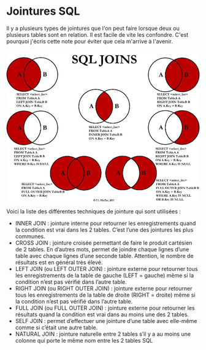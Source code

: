 # Jointures SQL

Il y a plusieurs types de jointures que l'on peut faire lorsque deux ou plusieurs tables sont en relation. Il est facile de vite les confondre.
C'est pourquoi j'écris cette note pour éviter que cela m'arrive à l'avenir.

![sql-joins](./sql-joins.jpg)

Voici la liste des différentes techniques de jointure qui sont utilisées :

- INNER JOIN : jointure interne pour retourner les enregistrements quand la condition est vrai dans les 2 tables. C’est l’une des jointures les plus communes.
- CROSS JOIN : jointure croisée permettant de faire le produit cartésien de 2 tables. En d’autres mots, permet de joindre chaque lignes d’une table avec chaque lignes d’une seconde table. Attention, le nombre de résultats est en général très élevé.
- LEFT JOIN (ou LEFT OUTER JOIN) : jointure externe pour retourner tous les enregistrements de la table de gauche (LEFT = gauche) même si la condition n’est pas vérifié dans l’autre table.
- RIGHT JOIN (ou RIGHT OUTER JOIN) : jointure externe pour retourner tous les enregistrements de la table de droite (RIGHT = droite) même si la condition n’est pas vérifié dans l’autre table.
- FULL JOIN (ou FULL OUTER JOIN) : jointure externe pour retourner les résultats quand la condition est vrai dans au moins une des 2 tables.
- SELF JOIN : permet d’effectuer une jointure d’une table avec elle-même comme si c’était une autre table.
- NATURAL JOIN : jointure naturelle entre 2 tables s’il y a au moins une colonne qui porte le même nom entre les 2 tables SQL
